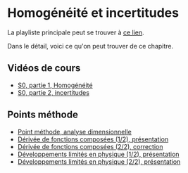 # Homogénéité et incertitudes

La playliste principale peut se trouver à [ce lien](https://youtube.com/playlist?list=PLEABsk5Xlyk4xkp9D2tkHUFlQXOvNqofb).

Dans le détail, voici ce qu'on peut trouver de ce chapitre.

## Vidéos de cours

* [S0, partie 1, Homogénéité](https://youtu.be/PfdRpjnDgH8)
* [S0, partie 2, incertitudes](https://youtu.be/6WI6fVDCZwc)

## Points méthode

* [Point méthode, analyse dimensionnelle](https://youtu.be/l9o3QecW2Hk)
* [Dérivée de fonctions composées (1/2), présentation](https://youtu.be/tejCkGhKs0M)
* [Dérivée de fonctions composées (2/2), correction](https://youtu.be/eL12EbBF80U)
* [Développements limités en physique (1/2), présentation](https://youtu.be/gV4t036TqHo)
* [Développements limités en physique (2/2), présentation](https://youtu.be/oO9nZhnofjc)

